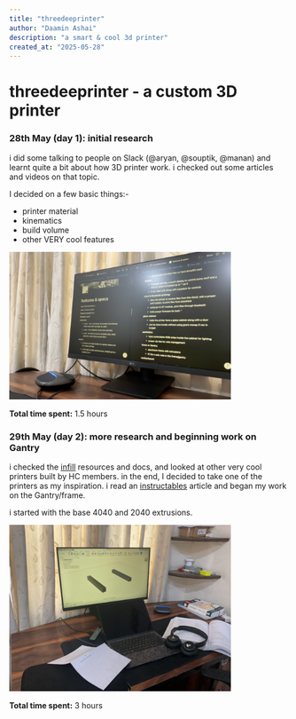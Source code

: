 ```yaml
---
title: "threedeeprinter"
author: "Daamin Ashai"
description: "a smart & cool 3d printer"
created_at: "2025-05-28"
---
```


# threedeeprinter - a custom 3D printer

### 28th May (day 1): initial research

i did some talking to people on Slack (@aryan, @souptik, @manan) and learnt quite a bit about how 3D printer work. i checked out some articles and videos on that topic.

I decided on a few basic things:-

- printer material
- kinematics
- build volume
- other VERY cool features

<img src="assets/journal/monitor-research-thingy-bro-is-not-him.jpeg" width="400px" alt="pic of monitor with notion nerdy docs"></img>

**Total time spent:** 1.5 hours

### 29th May (day 2): more research and beginning work on Gantry

i checked the [infill](https://infill.hackclub.com) resources and docs, and looked at other very cool printers built by HC members. in the end, I decided to take one of the printers as my inspiration. i read an [instructables](https://www.instructables.com/DIY-3D-Printer-From-Scratch/) article and began my work on the Gantry/frame.

i started with the base 4040 and 2040 extrusions.

<img src="assets/journal/cad_model.jpeg" width="400px" alt="pic of fusion 360 with the 4040 base extrusions"></img>

**Total time spent:** 3 hours
